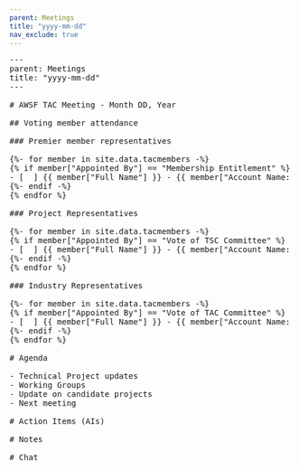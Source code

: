 ```yaml
---
parent: Meetings
title: "yyyy-mm-dd"
nav_exclude: true
---
```


<pre>
---
parent: Meetings
title: "yyyy-mm-dd"
---

# AWSF TAC Meeting - Month DD, Year

## Voting member attendance

### Premier member representatives

{%- for member in site.data.tacmembers -%}
{% if member["Appointed By"] == "Membership Entitlement" %}
- [  ] {{ member["Full Name"] }} - {{ member["Account Name: Account Name"] }}
{%- endif -%}
{% endfor %}

### Project Representatives

{%- for member in site.data.tacmembers -%}
{% if member["Appointed By"] == "Vote of TSC Committee" %}
- [  ] {{ member["Full Name"] }} - {{ member["Account Name: Account Name"] }}
{%- endif -%}
{% endfor %}

### Industry Representatives

{%- for member in site.data.tacmembers -%}
{% if member["Appointed By"] == "Vote of TAC Committee" %}
- [  ] {{ member["Full Name"] }} - {{ member["Account Name: Account Name"] }}
{%- endif -%}
{% endfor %}

# Agenda

- Technical Project updates
- Working Groups
- Update on candidate projects
- Next meeting

# Action Items (AIs)

# Notes

# Chat

</pre>


